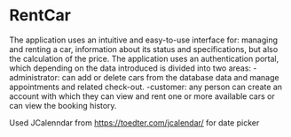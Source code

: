 # RentCar

The application uses an intuitive and easy-to-use interface for: managing and renting a car, information about its status and specifications, but also the calculation of the price.
The application uses an authentication portal, which depending on the data
introduced is divided into two areas:
   -administrator: can add or delete cars from the database data and manage appointments and related check-out.
   -customer: any person can create an account with which they can view and rent one or more available cars or can view the booking history.
   
   Used JCalenndar from https://toedter.com/jcalendar/ for date picker

